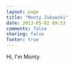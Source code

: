 ```yaml
---
layout: page
title: "Monty Zukowski"
date: 2013-05-02 09:53
comments: false
sharing: false
footer: true
---
```


Hi, I'm Monty.
